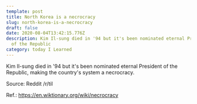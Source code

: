 ```yaml
---
template: post
title: North Korea is a necrocracy
slug: north-korea-is-a-necrocracy
draft: false
date: 2020-08-04T13:42:15.776Z
description: Kim Il-sung died in '94 but it's been nominated eternal President
  of the Republic
category: today I Learned
---
```


Kim Il-sung died in '94 but it's been nominated eternal President of the Republic, making the country's system a necrocracy.

Source: Reddit /r/til

Ref.: https://en.wiktionary.org/wiki/necrocracy
